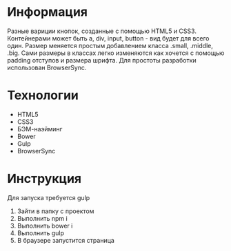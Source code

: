 # Информация

Разные вариции кнопок, созданные с помощью HTML5 и CSS3. Контейнерами может быть a, div, input, button - вид будет для всего один. Размер меняется простым добавлением класса .small, .middle, .big. Сами размеры в классах легко изменяются как хочется с помощью padding отступов и размера шрифта.
Для простоты разработки использован BrowserSync.

# Технологии

- HTML5
- CSS3
- БЭМ-наэйминг
- Bower
- Gulp
- BrowserSync

# Инструкция

Для запуска требуется gulp

1. Зайти в папку с проектом
2. Выполнить npm i
3. Выполнить bower i
4. Выполнить gulp
5. В браузере запустится страница